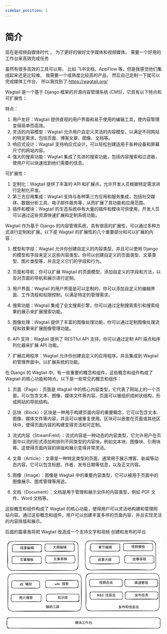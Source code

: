 ```yaml
---
sidebar_position: 1
---
```


# 简介

现在是视频自媒体时代 ， 为了更好的做好文字媒体和视频媒体， 需要一个好用的工作台来高效完成任务

虽然有很多高效的工具可以用， 比如 飞书文档，AppFlow 等，但是我感觉他们集成起来还是比较难， 我需要一个成熟度比较高的产品， 然后自己定制一下就可以完成媒体工作台，
所以我找到了 https://wagtail.org/

Wagtail 是一个基于 Django 框架的开源内容管理系统 (CMS)，它具有以下特点和可扩展性：

特点：
1. 用户友好：Wagtail 提供直观的用户界面和易于使用的编辑工具，使内容管理变得简单而高效。
2. 灵活的内容模型：Wagtail 允许用户自定义灵活的内容模型，以满足不同网站的特定需求，包括页面、博客文章、图像、文档等。
3. 响应式设计：Wagtail 支持响应式设计，可以轻松创建适用于各种设备和屏幕尺寸的网站内容。
4. 强大的搜索功能：Wagtail 集成了先进的搜索功能，包括内容搜索和过滤器，使用户可以快速找到他们需要的信息。

可扩展性：
1. 定制化：Wagtail 提供了丰富的 API 和扩展点，允许开发人员根据特定需求进行定制化开发。
2. 第三方应用集成：Wagtail 支持与各种第三方应用和服务集成，包括社交媒体、数据分析工具、电子邮件服务等，从而扩展了其功能和应用范围。
3. 插件和模块：Wagtail 的生态系统中有大量的插件和模块可供使用，开发人员可以通过这些资源快速扩展和定制系统功能。


Wagtail 作为基于 Django 的内容管理系统，具有很高的扩展性，可以通过多种方式进行定制和扩展。以下是 Wagtail 的扩展性的几个重要部分和可以扩展的内容：

1. 模型和字段：Wagtail 允许你创建自定义的内容类型，并且可以使用 Django 的模型和字段来定义这些内容类型。你可以创建自定义的页面类型、文章类型、图片类型等，并且定义它们的字段和行为。

2. 页面和导航：你可以扩展 Wagtail 的页面模型，添加自定义的字段和方法，以及对页面的导航和展示进行定制。

3. 用户界面：Wagtail 的用户界面是可以定制的，你可以添加自定义的编辑界面、工作流程和权限控制，以满足特定的管理需求。

4. 搜索功能：Wagtail 集成了全文搜索引擎，你可以通过定制搜索索引和搜索结果的展示来扩展搜索功能。

5. 图像处理：Wagtail 提供了丰富的图像处理功能，你可以通过定制图像处理流程和效果来扩展图像管理功能。

6. API 支持：Wagtail 提供了 RESTful API 支持，你可以通过定制 API 端点和序列化器来扩展 API 功能。

7. 扩展应用程序：Wagtail 允许你创建自定义的应用程序，并且集成到 Wagtail 的管理界面中，以扩展系统的功能。

在 Django 的 Wagtail 中，有一些重要的概念和组件，这些概念和组件构成了 Wagtail 的核心功能和特点。以下是一些常见的概念和组件：

1. 页面（Page）：页面是 Wagtail 中的核心内容类型，它代表了网站上的一个页面，可以包含文本、图像、媒体文件等内容。页面可以被组织成树状结构，形成网站的导航结构。

2. 区块（Block）：区块是一种用于构建页面内容的重要概念，它可以包含文本、图像、媒体文件等内容，并且可以被重复使用。区块可以嵌套在页面或其他区块中，使得页面内容的构建变得灵活和可定制。

3. 流式内容（StreamField）：流式内容是一种动态的内容类型，它允许用户在页面中以流的形式添加和排列不同类型的内容块，例如文本块、图像块、引用块等。这使得页面内容的排版和展示变得非常灵活。

4. 文章（Article）：文章是一种特定类型的页面，通常用于展示博客、新闻等动态内容。它可以包含标题、作者、发布日期等信息，以及正文内容。

5. 图像（Image）：图像是 Wagtail 中的重要内容类型，它可以被用于页面中的图像展示、图库管理等用途。

6. 文档（Document）：文档是用于管理和展示文件的内容类型，例如 PDF 文件、Word 文档等。

这些概念和组件构成了 Wagtail 的核心功能，使得用户可以灵活地构建和管理网站内容。通过这些概念和组件，用户可以创建丰富多样的页面内容，并且实现灵活的内容排版和展示。



后面的篇章我将把 Wagtail 改造成一个支持文字和视频 创建和发布的平台

![](attachments/Pasted%20image%2020240420183157.png)